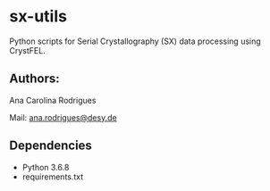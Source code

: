 # sx-utils

Python scripts for Serial Crystallography (SX) data processing using CrystFEL.

## Authors:

Ana Carolina Rodrigues

Mail: ana.rodrigues@desy.de

## Dependencies

* Python 3.6.8
* requirements.txt
  
